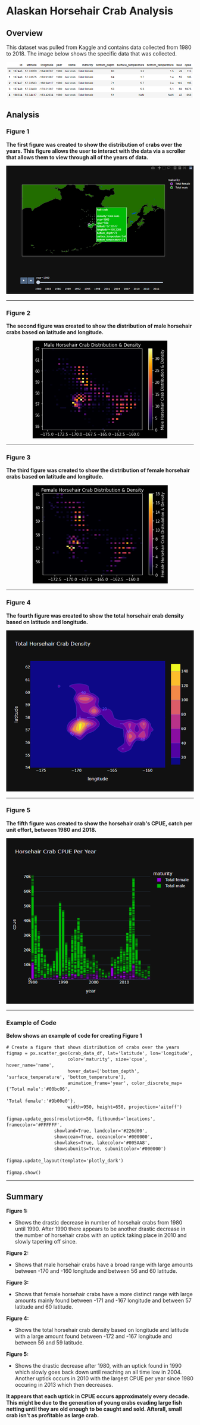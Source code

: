 # Alaskan Horsehair Crab Analysis

## Overview
This dataset was pulled from Kaggle and contains data collected from 1980 to 2018. The image below shows the specific data that was collected.

<p align="center">
    <img
         src=Resources/Crab_data_df.png
         >
    </p>

## Analysis

### Figure 1

**The first figure was created to show the distribution of crabs over the years. This figure allows the user to interact with the data via a scroller that allows them to view through all of the years of data.**

<p align="center">
    <img
         src=Resources/Distribution_scatter_horsehair_crab.png
         >
    </p>

-----
### Figure 2
    
**The second figure was created to show the distribution of male horsehair crabs based on latitude and longitude.**

<p align="center">
    <img
         src=Resources/Male_horsehair_crab_density.png
         >
    </p>
    
-----
### Figure 3

**The third figure was created to show the distribution of female horsehair crabs based on latitude and longitude.**

<p align="center">
    <img
         src=Resources/Female_horsehair_crab_density.png
         >
    </p>
    
-----
### Figure 4

**The fourth figure was created to show the total horsehair crab density based on latitude and longitude.**

<p align="center">
    <img
         src=Resources/Total_horsehair_crab_density.png
         >
    </p>
    
-----
### Figure 5

**The fifth figure was created to show the horsehair crab's CPUE, catch per unit effort, between 1980 and 2018.**

<p align="center">
    <img
         src=Resources/Horsehair_crab_cpue_by_year.png
         >
    </p>

-----
### Example of Code
**Below shows an example of code for creating Figure 1**

```
# Create a figure that shows distribution of crabs over the years
figmap = px.scatter_geo(crab_data_df, lat='latitude', lon='longitude',
                       color='maturity', size='cpue', hover_name='name',
                       hover_data=['bottom_depth', 'surface_temperature', 'bottom_temperature'],
                       animation_frame='year', color_discrete_map={'Total male':'#00bc06', 
                                                                   'Total female':'#9b00e0'},
                       width=950, height=650, projection='aitoff')

figmap.update_geos(resolution=50, fitbounds='locations', framecolor='#FFFFFF',
                  showland=True, landcolor='#226d00',
                  showocean=True, oceancolor='#000000',
                  showlakes=True, lakecolor='#005AA8',
                  showsubunits=True, subunitcolor='#000000')

figmap.update_layout(template='plotly_dark')

figmap.show()
```

-----
## Summary
**Figure 1:**
* Shows the drastic decrease in number of horsehair crabs from 1980 until 1990. After 1990 there appears to be another drastic decrease in the number of horsehair crabs with an uptick taking place in 2010 and slowly tapering off since.

**Figure 2:** 
* Shows that male horsehair crabs have a broad range with large amounts between -170 and -160 longitude and between 56 and 60 latitude.

**Figure 3:** 
* Shows that female horsehair crabs have a more distinct range with large amounts mainly found between -171 and -167 longitude and between 57 latitude and 60 latitude.

**Figure 4:** 
* Shows the total horsehair crab density based on longitude and latitude with a large amount found between -172 and -167 longitude and between 56 and 59 latitude.

**Figure 5:** 
* Shows the drastic decrease after 1980, with an uptick found in 1990 which slowly goes back down until reaching an all time low in 2004. Another uptick occurs in 2010 with the largest CPUE per year since 1980 occuring in 2013 which then decreases. 
     
**It appears that each uptick in CPUE occurs approximately every decade. This might be due to the generation of young crabs evading large fish netting until they are old enough to be caught and sold. Afterall, small crab isn't as profitable as large crab.**
